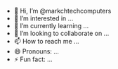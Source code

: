 - 👋 Hi, I’m @markchtechcomputers
- 👀 I’m interested in ...
- 🌱 I’m currently learning ...
- 💞️ I’m looking to collaborate on ...
- 📫 How to reach me ...
- 😄 Pronouns: ...
- ⚡ Fun fact: ...

<!---
markchtechcomputers/markchtechcomputers is a ✨ special ✨ repository because its `README.md` (this file) appears on your GitHub profile.
You can click the Preview link to take a look at your changes.
--->
